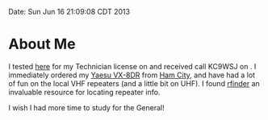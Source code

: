Date: Sun Jun 16 21:09:08 CDT 2013

# About Me #

I tested [here][races] for my Technician license on  and received call KC9WSJ on .
I immediately ordered my [Yaesu VX-8DR][vx8dr] from [Ham City][hamcity], and have had a lot of fun on the local VHF repeaters (and a little bit on UHF). I found [rfinder][] an invaluable resource for locating repeater info.


I wish I had more time to study for the General!


[races]: http://races.org/veinfo.htm
[vx8dr]: http://www.yaesu.com/indexVS.cfm?cmd=DisplayProducts&ProdCatID=111&encProdID=03484E782FF9B7DFA27AEE086A68F530&DivisionID=65&isArchived=0
[hamcity]: http://www.hamcity.com/Store/pc/Handheld-Radios-c10.htm
[rfinder]: http://www.rfinder.net/
